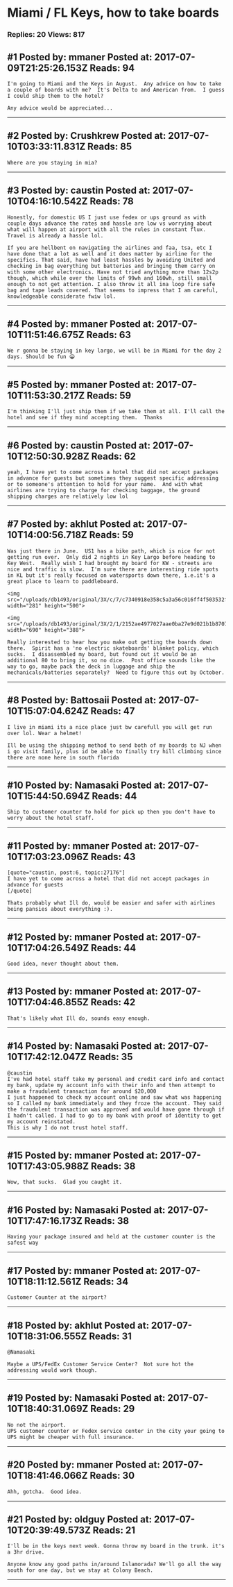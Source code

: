# Miami / FL Keys, how to take boards

### Replies: 20 Views: 817

## \#1 Posted by: mmaner Posted at: 2017-07-09T21:25:26.153Z Reads: 94

```
I'm going to Miami and the Keys in August.  Any advice on how to take a couple of boards with me?  It's Delta to and American from.  I guess I could ship them to the hotel?

Any advice would be appreciated...
```

---
## \#2 Posted by: Crushkrew Posted at: 2017-07-10T03:33:11.831Z Reads: 85

```
Where are you staying in mia?
```

---
## \#3 Posted by: caustin Posted at: 2017-07-10T04:16:10.542Z Reads: 78

```
Honestly, for domestic US I just use fedex or ups ground as with couple days advance the rates and hassle are low vs worrying about what will happen at airport with all the rules in constant flux.  Travel is already a hassle lol.

If you are hellbent on navigating the airlines and faa, tsa, etc I have done that a lot as well and it does matter by airline for the specifics. That said, have had least hassles by avoiding United and checking in bag everything but batteries and bringing them carry on with some other electronics. Have not tried anything more than 12s2p though, which while over the limits of 99wh and 160wh, still small enough to not get attention. I also throw it all ina loop fire safe bag and tape leads covered. That seems to impress that I am careful, knowledgeable considerate fwiw lol.
```

---
## \#4 Posted by: mmaner Posted at: 2017-07-10T11:51:46.675Z Reads: 63

```
We r gonna be staying in key largo, we will be in Miami for the day 2 days. Should be fun 😀
```

---
## \#5 Posted by: mmaner Posted at: 2017-07-10T11:53:30.217Z Reads: 59

```
I'm thinking I'll just ship them if we take them at all. I'll call the hotel and see if they mind accepting them.  Thanks
```

---
## \#6 Posted by: caustin Posted at: 2017-07-10T12:50:30.928Z Reads: 62

```
yeah, I have yet to come across a hotel that did not accept packages in advance for guests but sometimes they suggest specific addressing or to someone's attention to hold for your name.  And with what airlines are trying to charge for checking baggage, the ground shipping charges are relatively low lol
```

---
## \#7 Posted by: akhlut Posted at: 2017-07-10T14:00:56.718Z Reads: 59

```
Was just there in June.  US1 has a bike path, which is nice for not getting run over.  Only did 2 nights in Key Largo before heading to Key West.  Really wish I had brought my board for KW - streets are nice and traffic is slow.  I'm sure there are interesting ride spots in KL but it's really focused on watersports down there, i.e.it's a great place to learn to paddleboard.

<img src="/uploads/db1493/original/3X/c/7/c7340918e358c5a3a56c016ff4f503532fec04a0.jpg" width="281" height="500">

<img src="/uploads/db1493/original/3X/2/1/2152ae4977027aae0ba27e9d021b1b87070ab530.jpg" width="690" height="388">

Really interested to hear how you make out getting the boards down there.  Spirit has a 'no electric skateboards' blanket policy, which sucks.  I disassembled my board, but found out it would be an additional 80 to bring it, so no dice.  Post office sounds like the way to go, maybe pack the deck in luggage and ship the mechanicals/batteries separately?  Need to figure this out by October.
```

---
## \#8 Posted by: Battosaii Posted at: 2017-07-10T15:07:04.624Z Reads: 47

```
I live in miami its a nice place just bw carefull you will get run over lol. Wear a helmet!

Ill be using the shipping method to send both of my boards to NJ when i go visit family, plus id be able to finally try hill climbing since there are none here in south florida
```

---
## \#10 Posted by: Namasaki Posted at: 2017-07-10T15:44:50.694Z Reads: 44

```
Ship to customer counter to hold for pick up then you don't have to worry about the hotel staff.
```

---
## \#11 Posted by: mmaner Posted at: 2017-07-10T17:03:23.096Z Reads: 43

```
[quote="caustin, post:6, topic:27176"]
I have yet to come across a hotel that did not accept packages in advance for guests
[/quote]

Thats probably what Ill do, would be easier and safer with airlines being pansies about everything :).
```

---
## \#12 Posted by: mmaner Posted at: 2017-07-10T17:04:26.549Z Reads: 44

```
Good idea, never thought about them.
```

---
## \#13 Posted by: mmaner Posted at: 2017-07-10T17:04:46.855Z Reads: 42

```
That's likely what Ill do, sounds easy enough.
```

---
## \#14 Posted by: Namasaki Posted at: 2017-07-10T17:42:12.047Z Reads: 35

```
@caustin 
I've had hotel staff take my personal and credit card info and contact my bank, update my account info with their info and then attempt to make a fraudulent transaction for around $20,000
I just happened to check my account online and saw what was happening so I called my bank immediately and they froze the account. They said the fraudulent transaction was approved and would have gone through if I hadn't called. I had to go to my bank with proof of identity to get my account reinstated. 
This is why I do not trust hotel staff.
```

---
## \#15 Posted by: mmaner Posted at: 2017-07-10T17:43:05.988Z Reads: 38

```
Wow, that sucks.  Glad you caught it.
```

---
## \#16 Posted by: Namasaki Posted at: 2017-07-10T17:47:16.173Z Reads: 38

```
Having your package insured and held at the customer counter is the safest way
```

---
## \#17 Posted by: mmaner Posted at: 2017-07-10T18:11:12.561Z Reads: 34

```
Customer Counter at the airport?
```

---
## \#18 Posted by: akhlut Posted at: 2017-07-10T18:31:06.555Z Reads: 31

```
@Namasaki 

Maybe a UPS/FedEx Customer Service Center?  Not sure hot the addressing would work though.
```

---
## \#19 Posted by: Namasaki Posted at: 2017-07-10T18:40:31.069Z Reads: 29

```
No not the airport. 
UPS customer counter or Fedex service center in the city your going to
UPS might be cheaper with full insurance.
```

---
## \#20 Posted by: mmaner Posted at: 2017-07-10T18:41:46.066Z Reads: 30

```
Ahh, gotcha.  Good idea.
```

---
## \#21 Posted by: oldguy Posted at: 2017-07-10T20:39:49.573Z Reads: 21

```
I'll be in the keys next week. Gonna throw my board in the trunk. it's a 3hr drive.

Anyone know any good paths in/around Islamorada? We'll go all the way south for one day, but we stay at Colony Beach.
```

---
